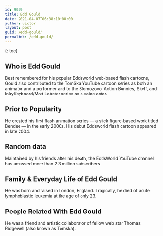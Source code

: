 ```yaml
---
id: 9029
title: Edd Gould
date: 2021-04-07T06:38:10+00:00
author: victor
layout: post
guid: /edd-gould/
permalink: /edd-gould/
---
```



{: toc}


## Who is Edd Gould



Best remembered for his popular Eddsworld web-based flash cartoons, Gould also contributed to the TomSka YouTube cartoon series as both an animator and a performer and to the Slomozovo, Action Bunnies, Skeff, and InkyKeyboard/Matt Lobster series as a voice actor.

                
                
                
## Prior to Popularity



He created his first flash animation series &#8212; a stick figure-based work titled Bendee &#8212; in the early 2000s. His debut Eddsworld flash cartoon appeared in late 2004.

                
                
                
## Random data



Maintained by his friends after his death, the EddsWorld YouTube channel has amassed more than 2.3 million subscribers.

                
                
                
## Family & Everyday Life of Edd Gould



He was born and raised in London, England. Tragically, he died of acute lymphoblastic leukemia at the age of only 23.

                
                
                
## People Related With Edd Gould



He was a friend and artistic collaborator of fellow web star Thomas Ridgewell (also known as Tomska).

                
              
            
          
          
          